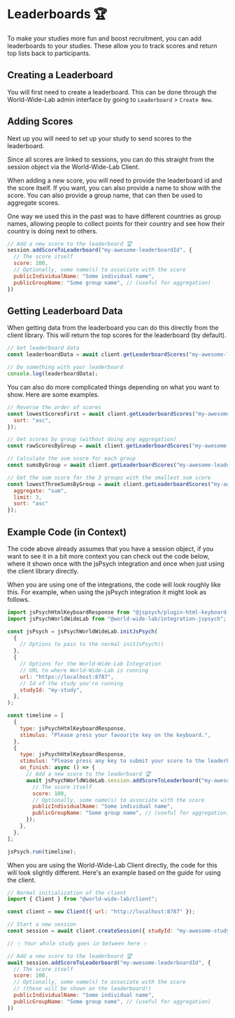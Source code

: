 # Leaderboards 🏆️

To make your studies more fun and boost recruitment, you can add leaderboards to your studies. These allow you to track scores and return top lists back to participants.

## Creating a Leaderboard

You will first need to create a leaderboard. This can be done through the World-Wide-Lab admin interface by going to `Leaderboard` > `Create New`.

## Adding Scores

Next up you will need to set up your study to send scores to the leaderboard.

Since all scores are linked to sessions, you can do this straight from the session object via the World-Wide-Lab Client.

When adding a new score, you will need to provide the leaderboard id and the score itself. If you want, you can also provide a name to show with the score. You can also provide a group name, that can then be used to aggregate scores.

One way we used this in the past was to have different countries as group names, allowing people to collect points for their country and see how their country is doing next to others.

```js
// Add a new score to the leaderboard 🏆️
session.addScoreToLeaderboard("my-awesome-leaderboardId", {
  // The score itself
  score: 100,
  // Optionally, some name(s) to associate with the score
  publicIndividualName: "Some individual name",
  publicGroupName: "Some group name", // (useful for aggregation)
})
```

## Getting Leaderboard Data

When getting data from the leaderboard you can do this directly from the client library. This will return the top scores for the leaderboard (by default).

```js
// Get leaderboard data
const leaderboardData = await client.getLeaderboardScores("my-awesome-leaderboardId");

// Do something with your leaderboard
console.log(leaderboardData);
```

You can also do more complicated things depending on what you want to show. Here are some examples.

```js
// Reverse the order of scores
const lowestScoresFirst = await client.getLeaderboardScores("my-awesome-leaderboardId", "individual", {
  sort: "asc",
});

// Get scores by group (without doing any aggregation)
const rawScoresByGroup = await client.getLeaderboardScores("my-awesome-leaderboardId", "groups");

// Calculate the sum score for each group
const sumsByGroup = await client.getLeaderboardScores("my-awesome-leaderboardId", "groups", { aggregate: "sum" });

// Get the sum score for the 3 groups with the smallest sum score
const lowestThreeSumsByGroup = await client.getLeaderboardScores("my-awesome-leaderboardId", "groups", {
  aggregate: "sum",
  limit: 3,
  sort: "asc"
});
```

## Example Code (in Context)

The code above already assumes that you have a session object, if you want to see it in a bit more context you can check out the code below, where it shown once with the jsPsych integration and once when just using the client library directly.

When you are using one of the integrations, the code will look roughly like this. For example, when using the jsPsych integration it might look as follows.

```js
import jsPsychHtmlKeyboardResponse from "@jspsych/plugin-html-keyboard-response";
import jsPsychWorldWideLab from "@world-wide-lab/integration-jspsych";

const jsPsych = jsPsychWorldWideLab.initJsPsych(
  {
    // Options to pass to the normal initJsPsych()
  },
  {
    // Options for the World-Wide-Lab Integration
    // URL to where World-Wide-Lab is running
    url: "https://localhost:8787",
    // Id of the study you're running
    studyId: "my-study",
  },
);

const timeline = [
  {
    type: jsPsychHtmlKeyboardResponse,
    stimulus: "Please press your favourite key on the keyboard.",
  },
  {
    type: jsPsychHtmlKeyboardResponse,
    stimulus: "Please press any key to submit your score to the leaderboard.",
    on_finish: async () => {
      // Add a new score to the leaderboard 🏆️
      await jsPsychWorldWideLab.session.addScoreToLeaderboard("my-awesome-leaderboardId", {
        // The score itself
        score: 100,
        // Optionally, some name(s) to associate with the score
        publicIndividualName: "Some individual name",
        publicGroupName: "Some group name", // (useful for aggregation)
      });
    },
  },
];

jsPsych.run(timeline);
```

When you are using the World-Wide-Lab Client directly, the code for this will look slightly different. Here's an example based on the guide for using the client.

```js
// Normal initialization of the client
import { Client } from "@world-wide-lab/client";

const client = new Client({ url: "http://localhost:8787" });

// Start a new session
const session = await client.createSession({ studyId: "my-awesome-study" });

// ✨ Your whole study goes in between here ✨

// Add a new score to the leaderboard 🏆️
await session.addScoreToLeaderboard("my-awesome-leaderboardId", {
  // The score itself
  score: 100,
  // Optionally, some name(s) to associate with the score
  // (these will be shown on the leaderboard!)
  publicIndividualName: "Some individual name",
  publicGroupName: "Some group name", // (useful for aggregation)
})
```